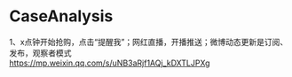 # CaseAnalysis
1、x点钟开始抢购，点击“提醒我”；网红直播，开播推送；微博动态更新是订阅、发布，观察者模式  
https://mp.weixin.qq.com/s/uNB3aRjf1AQj_kDXTLJPXg  

